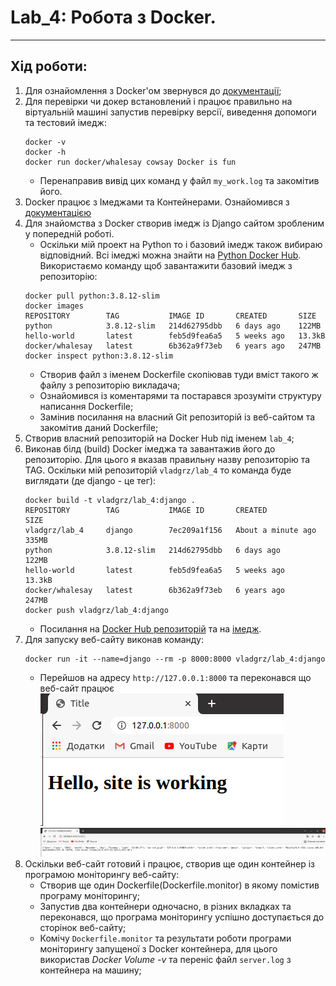 # Lab_4: Робота з Docker.

****

## Хід роботи:
1. Для ознайомлення з Docker'ом звернувся до [документації](https://docs.docker.com/);
2. Для перевірки чи докер встановлений і працює правильно на віртуальній машині запустив перевірку версії, виведення допомоги та тестовий імедж:
    ```
    docker -v
    docker -h
    docker run docker/whalesay cowsay Docker is fun
    ```
    - Перенаправив вивід цих команд у файл `my_work.log` та закомітив його.
3. Docker працює з Імеджами та Контейнерами. Ознайомився з [документацією](https://docs.docker.com/engine/reference/builder/)
4. Для знайомства з Docker створив імедж із Django сайтом зробленим у попередній роботі.
    - Оскільки мій проект на Python то і базовий імедж також вибираю відповідний. Всі імеджі можна знайти на [Python Docker Hub](https://hub.docker.com/_/python). Використаємо команду щоб завантажити базовий імедж з репозиторію:
    ```
    docker pull python:3.8.12-slim
    docker images
    REPOSITORY        TAG           IMAGE ID       CREATED       SIZE
    python            3.8.12-slim   214d62795dbb   6 days ago    122MB
    hello-world       latest        feb5d9fea6a5   5 weeks ago   13.3kB
    docker/whalesay   latest        6b362a9f73eb   6 years ago   247MB
    docker inspect python:3.8.12-slim
    ```
   - Створив файл з іменем Dockerfile скопіював туди вміст такого ж файлу з репозиторію викладача;
   - Ознайомився із коментарями та постарався зрозуміти структуру написання Dockerfile;
   - Замінив посилання на власний Git репозиторій із веб-сайтом та закомітив даний Dockerfile;
5. Створив власний репозиторій на Docker Hub під іменем `lab_4`;
6. Виконав білд (build) Docker імеджа та завантажив його до репозиторію. Для цього я вказав правильну назву репозиторію та TAG. Оскільки мій репозиторій `vladgrz/lab_4` то команда буде виглядати (де django - це тег):
   ```
   docker build -t vladgrz/lab_4:django .
   REPOSITORY        TAG           IMAGE ID       CREATED              SIZE
   vladgrz/lab_4     django        7ec209a1f156   About a minute ago   335MB
   python            3.8.12-slim   214d62795dbb   6 days ago           122MB
   hello-world       latest        feb5d9fea6a5   5 weeks ago          13.3kB
   docker/whalesay   latest        6b362a9f73eb   6 years ago          247MB
   docker push vladgrz/lab_4:django
   ```
   - Посилання на [Docker Hub репозиторій](https://hub.docker.com/repository/docker/vladgrz/lab_4/) та на [імедж](https://hub.docker.com/layers/vladgrz/lab_4/django/images/sha256-829f4bcbb4e9f24000f85efb1ab9191b9fe0079f084db8785d06b9223f2273f2?context=explore).
7. Для запуску веб-сайту виконав команду:
   ```
   docker run -it --name=django --rm -p 8000:8000 vladgrz/lab_4:django
   ```
   - Перейшов на адресу `http://127.0.0.1:8000` та переконався що веб-сайт працює  
   ![Main page](imgs/main.png "Main page")
   ![Health page](imgs/health.png "Health page")
8. Оскільки веб-сайт готовий і працює, створив ще один контейнер із програмою моніторингу веб-сайту:
   - Створив ще один Dockerfile(Dockerfile.monitor) в якому помістив програму моніторингу;
   - Запустив два контейнери одночасно, в різних вкладках та переконався, що програма моніторингу успішно доступається до сторінок веб-сайту;
   - Комічу `Dockerfile.monitor` та результати роботи програми моніторингу запущеної з Docker контейнера, для цього використав _Docker Volume -v_ та переніс файл `server.log` з контейнера на машину;